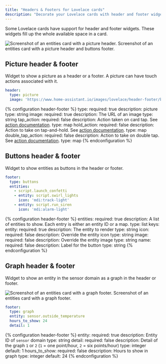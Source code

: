 ```yaml
---
title: "Headers & Footers for Lovelace cards"
description: "Decorate your Lovelace cards with header and footer widgets."
---
```


Some Lovelace cards have support for header and footer widgets. These widgets fill up the whole available space in a card.

<p class='img'><img src='/images/lovelace/header-footer/screenshot-picture-buttons.png' alt="Screenshot of an entities card with a picture header.">
Screenshot of an entities card with a picture header and buttons footer.
</p>

## Picture header & footer

Widget to show a picture as a header or a footer. A picture can have touch actions associated with it.

```yaml
header:
  type: picture
  image: 'https://www.home-assistant.io/images/lovelace/header-footer/balloons-header.png'
```

{% configuration header-footer %}
type:
  required: true
  description: picture
  type: string
image:
  required: true
  description: The URL of an image
  type: string
tap_action:
  required: false
  description: Action taken on card tap. See [action documentation](/lovelace/actions/#tap-action).
  type: map
hold_action:
  required: false
  description: Action to take on tap-and-hold. See [action documentation](/lovelace/actions/#hold-action).
  type: map
double_tap_action:
  required: false
  description: Action to take on double tap. See [action documentation](/lovelace/actions/#double-tap-action).
  type: map
{% endconfiguration %}

## Buttons header & footer

Widget to show entities as buttons in the header or footer.

```yaml
footer:
  type: buttons
  entities:
    - script.launch_confetti
    - entity: script.swirl_lights
      icon: 'mdi:track-light'
    - entity: script.run_siren
      icon: 'mdi:alarm-light'
```

{% configuration header-footer %}
entities:
  required: true
  description: A list of entities to show. Each entry is either an entity ID or a map.
  type: list
  keys:
    entity:
      required: true
      description: The entity to render
      type: string
    icon:
      required: false
      description: Override the entity icon
      type: string
    image:
      required: false
      description: Override the entity image
      type: string
    name:
      required: false
      description: Label for the button
      type: string
{% endconfiguration %}

## Graph header & footer

Widget to show an entity in the sensor domain as a graph in the header or footer.

<p class='img'><img src='/images/lovelace/header-footer/graph.png' alt="Screenshot of an entities card with a graph footer.">
Screenshot of an entities card with a graph footer.
</p>

```yaml
footer:
  type: graph
  entity: sensor.outside_temperature
  hours_to_show: 24
  detail: 1
```

{% configuration header-footer %}
entity:
  required: true
  description: Entity ID of `sensor` domain
  type: string
detail:
  required: false
  description: Detail of the graph `1` or `2` (`1` = one point/hour, `2` = six points/hour)
  type: integer
  default: 1
hours_to_show:
  required: false
  description: Hours to show in graph
  type: integer
  default: 24
{% endconfiguration %}
